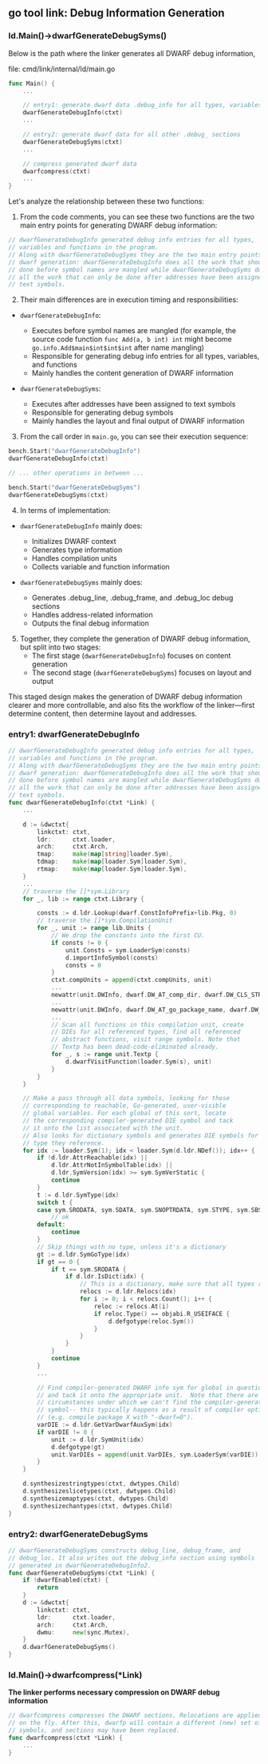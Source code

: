 ## go tool link: Debug Information Generation

### ld.Main()->dwarfGenerateDebugSyms()

Below is the path where the linker generates all DWARF debug information,

file: cmd/link/internal/ld/main.go

```go
func Main() {
    ...

    // entry1: generate dwarf data .debug_info for all types, variables, ...
    dwarfGenerateDebugInfo(ctxt)
    ...

    // entry2: generate dwarf data for all other .debug_ sections
    dwarfGenerateDebugSyms(ctxt)   
    ...

    // compress generated dwarf data
    dwarfcompress(ctxt) 
    ...
}
```

Let's analyze the relationship between these two functions:

1. From the code comments, you can see these two functions are the two main entry points for generating DWARF debug information:

```go
// dwarfGenerateDebugInfo generated debug info entries for all types,
// variables and functions in the program.
// Along with dwarfGenerateDebugSyms they are the two main entry points into
// dwarf generation: dwarfGenerateDebugInfo does all the work that should be
// done before symbol names are mangled while dwarfGenerateDebugSyms does
// all the work that can only be done after addresses have been assigned to
// text symbols.
```

2. Their main differences are in execution timing and responsibilities:

- `dwarfGenerateDebugInfo`:

  - Executes before symbol names are mangled (for example, the source code function `func Add(a, b int) int` might become `go.info.Add$main$int$int$int` after name mangling)
  - Responsible for generating debug info entries for all types, variables, and functions
  - Mainly handles the content generation of DWARF information
- `dwarfGenerateDebugSyms`:

  - Executes after addresses have been assigned to text symbols
  - Responsible for generating debug symbols
  - Mainly handles the layout and final output of DWARF information

3. From the call order in `main.go`, you can see their execution sequence:

```go
bench.Start("dwarfGenerateDebugInfo")
dwarfGenerateDebugInfo(ctxt)

// ... other operations in between ...

bench.Start("dwarfGenerateDebugSyms")
dwarfGenerateDebugSyms(ctxt)
```

4. In terms of implementation:

- `dwarfGenerateDebugInfo` mainly does:

  - Initializes DWARF context
  - Generates type information
  - Handles compilation units
  - Collects variable and function information
- `dwarfGenerateDebugSyms` mainly does:

  - Generates .debug_line, .debug_frame, and .debug_loc debug sections
  - Handles address-related information
  - Outputs the final debug information

5. Together, they complete the generation of DWARF debug information, but split into two stages:
   - The first stage (`dwarfGenerateDebugInfo`) focuses on content generation
   - The second stage (`dwarfGenerateDebugSyms`) focuses on layout and output

This staged design makes the generation of DWARF debug information clearer and more controllable, and also fits the workflow of the linker—first determine content, then determine layout and addresses.

### entry1: dwarfGenerateDebugInfo

```go
// dwarfGenerateDebugInfo generated debug info entries for all types,
// variables and functions in the program.
// Along with dwarfGenerateDebugSyms they are the two main entry points into
// dwarf generation: dwarfGenerateDebugInfo does all the work that should be
// done before symbol names are mangled while dwarfGenerateDebugSyms does
// all the work that can only be done after addresses have been assigned to
// text symbols.
func dwarfGenerateDebugInfo(ctxt *Link) {
    ...

    d := &dwctxt{
        linkctxt: ctxt,
        ldr:      ctxt.loader,
        arch:     ctxt.Arch,
        tmap:     make(map[string]loader.Sym),
        tdmap:    make(map[loader.Sym]loader.Sym),
        rtmap:    make(map[loader.Sym]loader.Sym),
    }
    ...
    // traverse the []*sym.Library
    for _, lib := range ctxt.Library {

        consts := d.ldr.Lookup(dwarf.ConstInfoPrefix+lib.Pkg, 0)
        // traverse the []*sym.CompilationUnit
        for _, unit := range lib.Units {
            // We drop the constants into the first CU.
            if consts != 0 {
                unit.Consts = sym.LoaderSym(consts)
                d.importInfoSymbol(consts)
                consts = 0
            }
            ctxt.compUnits = append(ctxt.compUnits, unit)
            ...
            newattr(unit.DWInfo, dwarf.DW_AT_comp_dir, dwarf.DW_CLS_STRING, int64(len(compDir)), compDir)
            ...
            newattr(unit.DWInfo, dwarf.DW_AT_go_package_name, dwarf.DW_CLS_STRING, int64(len(pkgname)), pkgname)
            ...
            // Scan all functions in this compilation unit, create
            // DIEs for all referenced types, find all referenced
            // abstract functions, visit range symbols. Note that
            // Textp has been dead-code-eliminated already.
            for _, s := range unit.Textp {
                d.dwarfVisitFunction(loader.Sym(s), unit)
            }
        }
    }

    // Make a pass through all data symbols, looking for those
    // corresponding to reachable, Go-generated, user-visible
    // global variables. For each global of this sort, locate
    // the corresponding compiler-generated DIE symbol and tack
    // it onto the list associated with the unit.
    // Also looks for dictionary symbols and generates DIE symbols for each
    // type they reference.
    for idx := loader.Sym(1); idx < loader.Sym(d.ldr.NDef()); idx++ {
        if !d.ldr.AttrReachable(idx) ||
            d.ldr.AttrNotInSymbolTable(idx) ||
            d.ldr.SymVersion(idx) >= sym.SymVerStatic {
            continue
        }
        t := d.ldr.SymType(idx)
        switch t {
        case sym.SRODATA, sym.SDATA, sym.SNOPTRDATA, sym.STYPE, sym.SBSS, sym.SNOPTRBSS, sym.STLSBSS:
            // ok
        default:
            continue
        }
        // Skip things with no type, unless it's a dictionary
        gt := d.ldr.SymGoType(idx)
        if gt == 0 {
            if t == sym.SRODATA {
                if d.ldr.IsDict(idx) {
                    // This is a dictionary, make sure that all types referenced by this dictionary are reachable
                    relocs := d.ldr.Relocs(idx)
                    for i := 0; i < relocs.Count(); i++ {
                        reloc := relocs.At(i)
                        if reloc.Type() == objabi.R_USEIFACE {
                            d.defgotype(reloc.Sym())
                        }
                    }
                }
            }
            continue
        }
        ...

        // Find compiler-generated DWARF info sym for global in question,
        // and tack it onto the appropriate unit.  Note that there are
        // circumstances under which we can't find the compiler-generated
        // symbol-- this typically happens as a result of compiler options
        // (e.g. compile package X with "-dwarf=0").
        varDIE := d.ldr.GetVarDwarfAuxSym(idx)
        if varDIE != 0 {
            unit := d.ldr.SymUnit(idx)
            d.defgotype(gt)
            unit.VarDIEs = append(unit.VarDIEs, sym.LoaderSym(varDIE))
        }
    }

    d.synthesizestringtypes(ctxt, dwtypes.Child)
    d.synthesizeslicetypes(ctxt, dwtypes.Child)
    d.synthesizemaptypes(ctxt, dwtypes.Child)
    d.synthesizechantypes(ctxt, dwtypes.Child)
}
```

### entry2: dwarfGenerateDebugSyms

```go
// dwarfGenerateDebugSyms constructs debug_line, debug_frame, and
// debug_loc. It also writes out the debug_info section using symbols
// generated in dwarfGenerateDebugInfo2.
func dwarfGenerateDebugSyms(ctxt *Link) {
    if !dwarfEnabled(ctxt) {
        return
    }
    d := &dwctxt{
        linkctxt: ctxt,
        ldr:      ctxt.loader,
        arch:     ctxt.Arch,
        dwmu:     new(sync.Mutex),
    }
    d.dwarfGenerateDebugSyms()
}
```

### ld.Main()→dwarfcompress(*Link)

**The linker performs necessary compression on DWARF debug information**

```go
// dwarfcompress compresses the DWARF sections. Relocations are applied
// on the fly. After this, dwarfp will contain a different (new) set of
// symbols, and sections may have been replaced.
func dwarfcompress(ctxt *Link) {
    ...
}
```
